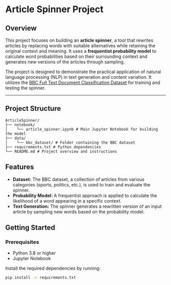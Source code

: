 # Article Spinner Project

## Overview

This project focuses on building an **article spinner**, a tool that rewrites articles by replacing words with suitable alternatives while retaining the original context and meaning. It uses a **frequentist probability model** to calculate word probabilities based on their surrounding context and generates new versions of the articles through sampling.

The project is designed to demonstrate the practical application of natural language processing (NLP) in text generation and content variation. It utilizes the [BBC Full Text Document Classification Dataset](https://www.kaggle.com/shivamkushwaha/bbc-full-text-document-classification) for training and testing the spinner.

---

## Project Structure

```
ArticleSpinner/
├── notebook/
│    └── article_spinner.ipynb # Main Jupyter Notebook for building the model
├── data/
│    └── bbc_dataset/ # Folder containing the BBC dataset
├── requirements.txt # Python dependencies
└── README.md # Project overview and instructions
```

## Features

- **Dataset:** The BBC dataset, a collection of articles from various categories (sports, politics, etc.), is used to train and evaluate the spinner.
- **Probability Model:** A frequentist approach is applied to calculate the likelihood of a word appearing in a specific context.
- **Text Generation:** The spinner generates a rewritten version of an input article by sampling new words based on the probability model.

## Getting Started

### Prerequisites

- Python 3.8 or higher
- Jupyter Notebook

Install the required dependencies by running:

```bash
pip install -r requirements.txt
```
